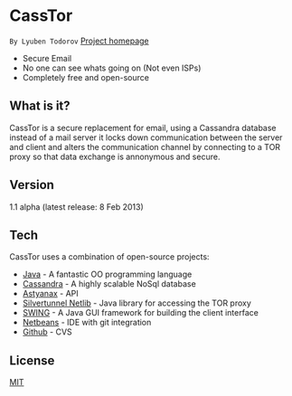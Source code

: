 CassTor 
=======
`By Lyuben Todorov`
[Project homepage]

  - Secure Email
  - No one can see whats going on (Not even ISPs)
  - Completely free and open-source


What is it?
-

CassTor is a secure replacement for email, using a Cassandra database instead of a mail server it locks down communication between the server and client and alters the communication channel by connecting to a TOR proxy so that data exchange is annonymous and secure.

Version
-

1.1 alpha (latest release: 8 Feb 2013)

Tech
-

CassTor uses a combination of open-source projects:

* [Java] - A fantastic OO programming language
* [Cassandra] - A highly scalable NoSql database
* [Astyanax] - API
* [Silvertunnel Netlib] - Java library for accessing the TOR proxy
* [SWING] - A Java GUI framework for building the client interface
* [Netbeans] - IDE with git integration
* [Github] - CVS



License
-

[MIT]

  [Project homepage]: https://lyuben.herokuapp.com/casstor/
  [Silvertunnel Netlib]: https://silvertunnel.org/
  [Netbeans]: http://netbeans.org/
  [Astyanax]: https://github.com/Netflix/astyanax
  [Java]: http://www.oracle.com/technetwork/java/javase/downloads/index.html
  [Github]: https://github.com/
  [SWING]: http://en.wikipedia.org/wiki/Swing_(Java)
  [Cassandra]: http://en.wikipedia.org/wiki/Apache_Cassandra
  [MIT]: http://opensource.org/licenses/MIT
  
    